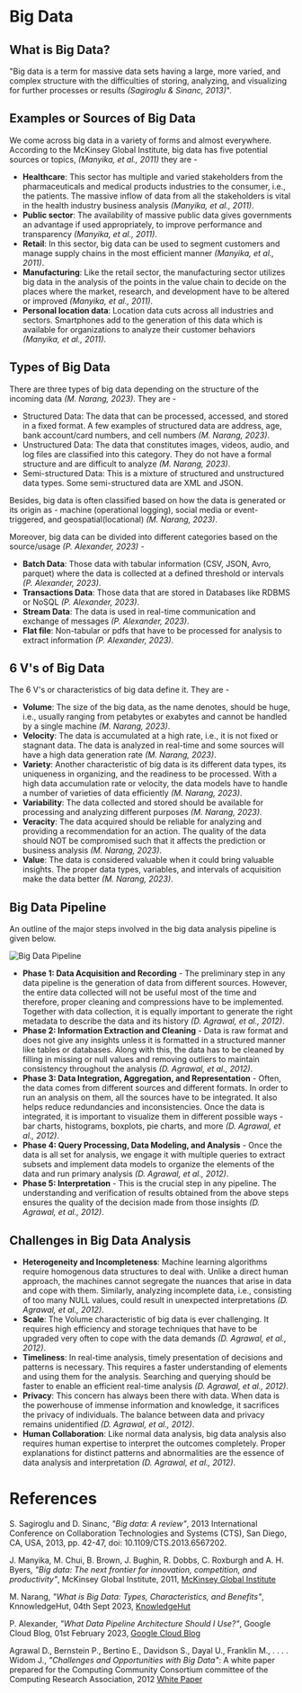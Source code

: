# Big Data

## What is Big Data?

"Big data is a term for massive data sets having a large, more varied, and complex structure with the difficulties of storing, analyzing, and visualizing for further processes or results *(Sagiroglu & Sinanc, 2013)*". 

## Examples or Sources of Big Data

We come across big data in a variety of forms and almost everywhere. According to the McKinsey Global Institute, big data has five potential sources or topics, *(Manyika, et al., 2011)* they are -  
- **Healthcare**: This sector has multiple and varied stakeholders from the pharmaceuticals and medical products industries to the consumer, i.e., the patients. The massive inflow of data from all the stakeholders is vital in the health industry business analysis *(Manyika, et al., 2011)*.
- **Public sector**: The availability of massive public data gives governments an advantage if used appropriately, to improve performance and transparency *(Manyika, et al., 2011)*. 
- **Retail**: In this sector, big data can be used to segment customers and manage supply chains in the most efficient manner *(Manyika, et al., 2011)*.
- **Manufacturing**: Like the retail sector, the manufacturing sector utilizes big data in the analysis of the points in the value chain to decide on the places where the market, research, and development have to be altered or improved *(Manyika, et al., 2011)*.
- **Personal location data**: Location data cuts across all industries and sectors. Smartphones add to the generation of this data which is available for organizations to analyze their customer behaviors *(Manyika, et al., 2011)*.

## Types of Big Data

There are three types of big data depending on the structure of the incoming data *(M. Narang, 2023)*. They are - 
- Structured Data: The data that can be processed, accessed, and stored in a fixed format. A few examples of structured data are address, age, bank account/card numbers, and cell numbers *(M. Narang, 2023)*.
- Unstructured Data: The data that constitutes images, videos, audio, and log files are classified into this category. They do not have a formal structure and are difficult to analyze *(M. Narang, 2023)*.
- Semi-structured Data: This is a mixture of structured and unstructured data types. Some semi-structured data are XML and JSON.

Besides, big data is often classified based on how the data is generated or its origin as - machine (operational logging), social media or event-triggered, and geospatial(locational) *(M. Narang, 2023)*.

Moreover, big data can be divided into different categories based on the source/usage *(P. Alexander, 2023)* -
- **Batch Data**: Those data with tabular information (CSV, JSON, Avro, parquet) where the data is collected at a defined threshold or intervals *(P. Alexander, 2023)*.
- **Transactions Data**: Those data that are stored in Databases like RDBMS or NoSQL *(P. Alexander, 2023)*.
- **Stream Data**: The data is used in real-time communication and exchange of messages *(P. Alexander, 2023)*.
- **Flat file**: Non-tabular or pdfs that have to be processed for analysis to extract information *(P. Alexander, 2023)*.

## 6 V's of Big Data

The 6 V's or characteristics of big data define it. They are - 
- **Volume**: The size of the big data, as the name denotes, should be huge, i.e., usually ranging from petabytes or exabytes and cannot be handled by a single machine *(M. Narang, 2023)*. 
- **Velocity**: The data is accumulated at a high rate, i.e., it is not fixed or stagnant data. The data is analyzed in real-time and some sources will have a high data generation rate *(M. Narang, 2023)*.
- **Variety**: Another characteristic of big data is its different data types, its uniqueness in organizing, and the readiness to be processed. With a high data accumulation rate or velocity, the data models have to handle a number of varieties of data efficiently *(M. Narang, 2023)*.
- **Variability**: The data collected and stored should be available for processing and analyzing different purposes *(M. Narang, 2023)*. 
- **Veracity**: The data acquired should be reliable for analyzing and providing a recommendation for an action. The quality of the data should NOT be compromised such that it affects the prediction or business analysis *(M. Narang, 2023)*.
- **Value**: The data is considered valuable when it could bring valuable insights. The proper data types, variables, and intervals of acquisition make the data better *(M. Narang, 2023)*.

## Big Data Pipeline

An outline of the major steps involved in the big data analysis pipeline is given below. 

![Big Data Pipeline]([Big_Data_Pipeline.png)

- **Phase 1: Data Acquisition and Recording** - The preliminary step in any data pipeline is the generation of data from different sources. However, the entire data collected will not be useful most of the time and therefore, proper cleaning and compressions have to be implemented. Together with data collection, it is equally important to generate the right metadata to describe the data and its history *(D. Agrawal, et al., 2012)*.
- **Phase 2: Information Extraction and Cleaning** - Data is raw format and does not give any insights unless it is formatted in a structured manner like tables or databases. Along with this, the data has to be cleaned by filling in missing or null values and removing outliers to maintain consistency throughout the analysis *(D. Agrawal, et al., 2012)*.
- **Phase 3: Data Integration, Aggregation, and Representation** - Often, the data comes from different sources and different formats. In order to run an analysis on them, all the sources have to be integrated. It also helps reduce redundancies and inconsistencies. Once the data is integrated, it is important to visualize them in different possible ways - bar charts, histograms, boxplots, pie charts, and more *(D. Agrawal, et al., 2012)*.
- **Phase 4: Query Processing, Data Modeling, and Analysis** - Once the data is all set for analysis, we engage it with multiple queries to extract subsets and implement data models to organize the elements of the data and run primary analysis *(D. Agrawal, et al., 2012)*.
- **Phase 5: Interpretation** - This is the crucial step in any pipeline. The understanding and verification of results obtained from the above steps ensures the quality of the decision made from those insights *(D. Agrawal, et al., 2012)*.

## Challenges in Big Data Analysis

- **Heterogeneity and Incompleteness**: Machine learning algorithms require homogenous data structures to deal with. Unlike a direct human approach, the machines cannot segregate the nuances that arise in data and cope with them. Similarly, analyzing incomplete data, i.e., consisting of too many NULL values, could result in unexpected interpretations *(D. Agrawal, et al., 2012)*.
- **Scale**: The Volume characteristic of big data is ever challenging. It requires high efficiency and storage techniques that have to be upgraded very often to cope with the data demands *(D. Agrawal, et al., 2012)*.
- **Timeliness**: In real-time analysis, timely presentation of decisions and patterns is necessary. This requires a faster understanding of elements and using them for the analysis. Searching and querying should be faster to enable an efficient real-time analysis *(D. Agrawal, et al., 2012)*.
- **Privacy**: This concern has always been there with data. When data is the powerhouse of immense information and knowledge, it sacrifices the privacy of individuals. The balance between data and privacy remains unidentified *(D. Agrawal, et al., 2012)*.
- **Human Collaboration**: Like normal data analysis, big data analysis also requires human expertise to interpret the outcomes completely. Proper explanations for distinct patterns and abnormalities are the essence of data analysis and interpretation *(D. Agrawal, et al., 2012)*.


# References

S. Sagiroglu and D. Sinanc, *"Big data: A review"*, 2013 International Conference on Collaboration Technologies and Systems (CTS), San Diego, CA, USA, 2013, pp. 42-47, doi: 10.1109/CTS.2013.6567202.

J. Manyika, M. Chui, B. Brown, J. Bughin, R. Dobbs, C. Roxburgh and A. H. Byers, *"Big data: The next frontier for innovation, competition, and productivity"*, McKinsey Global Institute, 2011, 
[McKinsey Global Institute](http://www.mckinsey.com/~/media/McKinsey/dotcom/Insights%20and%20pubs/MGI/Research/Technology%20and%20Innovation/Big%20Data/MGI-big-data-full-report.ashx/)

M. Narang, *"What is Big Data: Types, Characteristics, and Benefits"*, KnnowledgeHut, 04th Sept 2023, 
[KnowledgeHut](https://www.knowledgehut.com/blog/big-data/types-of-big-data#what-is-big-data?%C2%A0)

P. Alexander, *"What Data Pipeline Architecture Should I Use?"*, Google Cloud Blog, 01st February 2023,
[Google Cloud Blog](https://cloud.google.com/blog/topics/developers-practitioners/what-data-pipeline-architecture-should-i-use/)

Agrawal D., Bernstein P., Bertino E., Davidson S., Dayal U., Franklin M., . . . . Widom J., *"Challenges and Opportunities with Big Data"*: A white paper prepared for the Computing Community Consortium committee of the Computing Research Association, 2012
[White Paper](http://cra.org/ccc/resources/ccc-led-whitepapers/)
